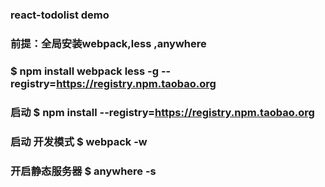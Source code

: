 ### react-todolist demo
### 前提：全局安装webpack,less ,anywhere
### $ npm install webpack less -g --registry=https://registry.npm.taobao.org
### 启动 $ npm install  --registry=https://registry.npm.taobao.org
### 启动 开发模式 $ webpack -w
### 开启静态服务器 $ anywhere -s


